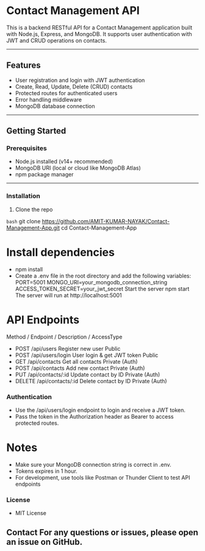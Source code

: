 # Contact Management API

This is a backend RESTful API for a Contact Management application built with Node.js, Express, and MongoDB. It supports user authentication with JWT and CRUD operations on contacts.

---

## Features

- User registration and login with JWT authentication
- Create, Read, Update, Delete (CRUD) contacts
- Protected routes for authenticated users
- Error handling middleware
- MongoDB database connection

---

## Getting Started

### Prerequisites

- Node.js installed (v14+ recommended)
- MongoDB URI (local or cloud like MongoDB Atlas)
- npm package manager

---

### Installation

1. Clone the repo

```bash```
git clone https://github.com/AMIT-KUMAR-NAYAK/Contact-Management-App.git
cd Contact-Management-App

# Install dependencies

- npm install
- Create a .env file in the root directory and add the following variables:
  PORT=5001
  MONGO_URI=your_mongodb_connection_string
  ACCESS_TOKEN_SECRET=your_jwt_secret
  Start the server
  npm start
  The server will run at http://localhost:5001

# API Endpoints
  Method / Endpoint / Description / AccessType
- POST	/api/users	Register new user	Public
- POST	/api/users/login	User login & get JWT token	Public
- GET	/api/contacts	Get all contacts	Private (Auth)
- POST	/api/contacts	Add new contact	Private (Auth)
- PUT	/api/contacts/:id	Update contact by ID	Private (Auth)
- DELETE	/api/contacts/:id	Delete contact by ID	Private (Auth)

### Authentication
- Use the /api/users/login endpoint to login and receive a JWT token.
- Pass the token in the Authorization header as Bearer <token> to access protected routes.

# Notes
- Make sure your MongoDB connection string is correct in .env.
- Tokens expires in 1 hour.
- For development, use tools like Postman or Thunder Client to test API endpoints

### License
- MIT License

Contact
For any questions or issues, please open an issue on GitHub.
---
